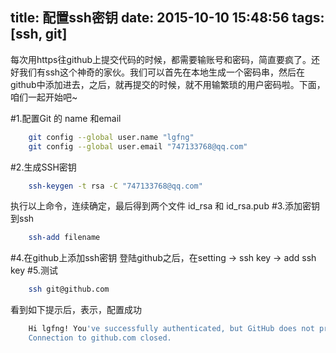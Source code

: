 title: 配置ssh密钥
date: 2015-10-10 15:48:56
tags: [ssh, git]
---

每次用https往github上提交代码的时候，都需要输账号和密码，简直要疯了。还好我们有ssh这个神奇的家伙。我们可以首先在本地生成一个密码串，然后在github中添加进去，之后，就再提交的时候，就不用输繁琐的用户密码啦。下面，咱们一起开始吧~

#1.配置Git 的 name 和email
```bash
    git config --global user.name "lgfng"
    git config --global user.email "747133768@qq.com"
```
#2.生成SSH密钥
```bash
    ssh-keygen -t rsa -C "747133768@qq.com"
```
执行以上命令，连续确定，最后得到两个文件 id_rsa 和 id_rsa.pub
#3.添加密钥到ssh
```bash
    ssh-add filename
```
#4.在github上添加ssh密钥
登陆github之后，在setting -> ssh key -> add ssh key
#5.测试
```bash
    ssh git@github.com
```
看到如下提示后，表示，配置成功
```bash
    Hi lgfng! You've successfully authenticated, but GitHub does not provide shell access.
    Connection to github.com closed.
```
